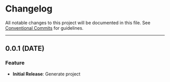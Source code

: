 # Changelog

All notable changes to this project will be documented in this file. See [Conventional Commits](https://www.conventionalcommits.org) for guidelines.

---

## 0.0.1 (DATE)

### Feature

- **Initial Release**: Generate project
